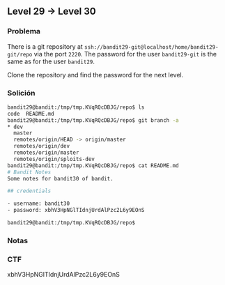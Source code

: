 ## Level 29 → Level 30

### Problema

There is a git repository at `ssh://bandit29-git@localhost/home/bandit29-git/repo` via the port `2220`. The password for the user `bandit29-git` is the same as for the user `bandit29`.

Clone the repository and find the password for the next level.

### Solición

```bash
bandit29@bandit:/tmp/tmp.KVqRQcDBJG/repo$ ls
code  README.md
bandit29@bandit:/tmp/tmp.KVqRQcDBJG/repo$ git branch -a
* dev
  master
  remotes/origin/HEAD -> origin/master
  remotes/origin/dev
  remotes/origin/master
  remotes/origin/sploits-dev
bandit29@bandit:/tmp/tmp.KVqRQcDBJG/repo$ cat README.md
# Bandit Notes
Some notes for bandit30 of bandit.

## credentials

- username: bandit30
- password: xbhV3HpNGlTIdnjUrdAlPzc2L6y9EOnS

bandit29@bandit:/tmp/tmp.KVqRQcDBJG/repo$
```

### Notas

### CTF

xbhV3HpNGlTIdnjUrdAlPzc2L6y9EOnS